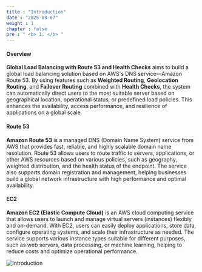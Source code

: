 ```yaml
---
title : "Introduction"
date : "2025-08-07"
weight : 1
chapter : false
pre : " <b> 1. </b> "
---
```


#### Overview
**Global Load Balancing with Route 53 and Health Checks** aims to build a global load balancing solution based on AWS's DNS service—Amazon Route 53. By using features such as **Weighted Routing**, **Geolocation Routing**, and **Failover Routing** combined with **Health Checks**, the system can automatically direct users to the most suitable server based on geographical location, operational status, or predefined load policies. This enhances the availability, access performance, and resilience of applications on a global scale.

#### Route 53
**Amazon Route 53** is a managed DNS (Domain Name System) service from AWS that provides fast, reliable, and highly scalable domain name resolution. Route 53 allows users to route traffic to servers, applications, or other AWS resources based on various policies, such as geography, weighted distribution, and the health status of the endpoint. The service also supports domain registration and management, helping businesses build a global network infrastructure with high performance and optimal availability.

#### EC2
**Amazon EC2 (Elastic Compute Cloud)** is an AWS cloud computing service that allows users to launch and manage virtual servers (instances) flexibly and on-demand. With EC2, users can easily deploy applications, store data, configure operating systems, and scale their infrastructure as needed. The service supports various instance types suitable for different purposes, such as web servers, data processing, or machine learning, helping to reduce costs and optimize operational performance.

![Introduction](/FCJ-Workshop/images/1/AWSWorkshop.png?featherlight=false&width=90pc)